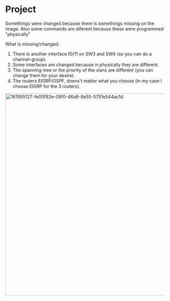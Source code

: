 # Project
Somethings were changed because there is somethings missing on the image. Also some commands are diferent because these were programmed "physically"

What is missing/changed:
1. There is another interface f0/11 on SW3 and SW4 (so you can do a channel-group).
2. Some interfaces are changed because in physically they are different.
3. The spanning-tree or the priority of the vlans are different (you can change them for your desire).
4. The routers EIGRP/OSPF, doens't matter what you choose (in my case I choose EIGRP for the 3 routers).

<img width="638" alt="161955127-fe00f82e-09f0-46a8-9a50-5751e544ac1d" src="https://user-images.githubusercontent.com/96175752/163745953-47b42117-6872-46a0-ae64-1dcfa49da3af.png">
